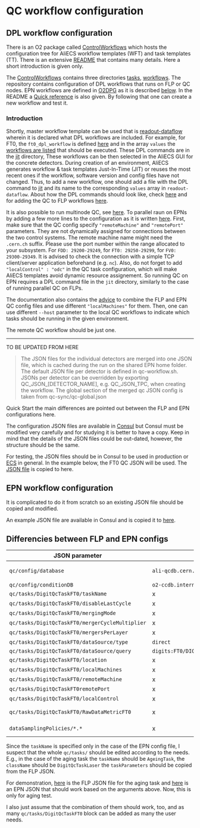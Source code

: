 # QC workflow configuration

## DPL workflow configuration

There is an O2 package called [ControlWorkflows](https://github.com/AliceO2Group/ControlWorkflows/tree/master) which hosts the
configuration tree for AliECS workflow templates (WFT) and task templates (TT). There is an extensive [README](https://github.com/AliceO2Group/ControlWorkflows/blob/master/README.md)
that contains many details. Here a short introduction is given only.

The [ControlWorkflows](https://github.com/AliceO2Group/ControlWorkflows/tree/master) contains three directories
[tasks](https://github.com/AliceO2Group/ControlWorkflows/tree/master/tasks), 
[workflows](https://github.com/AliceO2Group/ControlWorkflows/tree/master/workflows).
The repository contains configuration of DPL workflows that runs on FLP or QC nodes. EPN workflows are defined
in [O2DPG](https://github.com/AliceO2Group/O2DPG/tree/master/DATA/production) as it is described
[below](https://github.com/AliceO2Group/ControlWorkflows/blob/master/README.md#introduction).
In the README a [Quick reference](https://github.com/AliceO2Group/ControlWorkflows/blob/master/README.md#quick-reference) is also
given. By following that one can create a new workflow and test it.

### Introduction

Shortly, master workflow template can be used that is [readout-dataflow](https://github.com/AliceO2Group/ControlWorkflows/blob/master/workflows/readout-dataflow.yaml)
wherein it is declared what DPL workflows are included. For example, for FT0, the ```ft0_dpl_workflow``` is defined [here](https://github.com/AliceO2Group/ControlWorkflows/blob/master/workflows/readout-dataflow.yaml#L278)
and in the array ```values``` the [workflows are listed](https://github.com/AliceO2Group/ControlWorkflows/blob/master/workflows/readout-dataflow.yaml#L278)
that should be executed. These DPL commands are in the [jit](https://github.com/AliceO2Group/ControlWorkflows/tree/master/jit) directory,
These workflows can be then selected in the AliECS GUI for the concrete detectors. During creation of an environment, 
AliECS generates workflow & task templates Just-In-Time (JIT) or reuses the most recent ones if the workflow, software 
version and config files have not changed. Thus, to add a new workflow, one should add a file with the DPL command to 
[jit](https://github.com/AliceO2Group/ControlWorkflows/tree/master/jit) and its name to the corresponding ```values```
array in ```readout-dataflow```. About how the DPL commands should look like, check [here](https://github.com/AliceO2Group/ControlWorkflows/blob/master/README.md#flp-workflows)
and for adding the QC to FLP workflows [here](https://github.com/AliceO2Group/ControlWorkflows/blob/master/README.md#adding-qc-to-flp-workflows).


It is also possible to run multinode QC, see [here](https://github.com/AliceO2Group/ControlWorkflows/blob/master/README.md#adding-multinode-qc-to-flps).
To parallel raun on EPNs by adding a few more lines to the configuration as it is written [here](https://github.com/AliceO2Group/ControlWorkflows/blob/master/README.md#adding-multinode-qc-to-flps).
First, make sure that the QC config specify ```"remoteMachine"``` and ```"remotePort"``` parameters. They are not dynamically
assigned for connections between the two control systems. The remote machine name might need the ```.cern.ch``` suffix.
Please use the port number within the range allocated to your subsystem. For ```FDD: 29200-29249```, for ```FT0: 29250-29299```,
for ```FV0: 29300-29349```. It is advised to check the connection with a simple TCP client/server application beforehand
(e.g. ```nc```). Also, do not forget to add ```"localControl" : "odc"``` in the QC task configuration, which will make AliECS
templates avoid dynamic resource assignement. So running QC on EPN requires a DPL command file in the ```jit``` directory, 
similarly to the case of running parallel QC on FLPs.

The documentation also contains the [advice](https://github.com/AliceO2Group/ControlWorkflows/blob/master/README.md#different-parallel-qc-running-on-flps-and-epns)
to combine the FLP and EPN QC config files and use different ```"localMachines"``` for them. Then, one can use different
```--host``` parameter to the local QC workflows to indicate which tasks should be running in the given environment.

The remote QC workflow should be just one.

----------------------------------------------------------------------------------------------------

TO BE UPDATED FROM HERE

>The JSON files for the individual detectors are merged into one JSON file, which is cached during the run on the shared EPN home
>folder. The default JSON file per detector is defined in qc-workflow.sh. JSONs per detector can be overridden by exporting 
>QC_JSON_[DETECTOR_NAME], e.g. QC_JSON_TPC, when creating the workflow. The global section of the merged qc JSON config is taken
>from qc-sync/qc-global.json

Quick Start the main differences are pointed out between the FLP and EPN configurations here.

The configuration JSON files are available in [Consul](https://ali-consul-ui.cern.ch/ui/alice-o2-cluster/kv/o2/components/qc/ANY/any/)
 but Consul must be modified very carefully and for studying it is better to have a copy. Keep in mind that the 
 details of the JSON files could be out-dated, however, the structure should be the same.

For testing, the JSON files should be in Consul to be used in production or [ECS](https://ali-ecs.cern.ch/) in general.
In the example below, the FT0 QC JSON will be used. The [JSON file](https://github.com/sandor-lokos/QC_doc/blob/master/ft0-digits-qc-alio2-cr1-flp200.json)
is copied to here.

## EPN workflow configuration

It is complicated to do it from scratch so an existing JSON file should be copied and modified.

An example JSON file are available in Consul and is copied it to [here](https://github.com/sandor-lokos/QC_doc/blob/master/ft0-digits-qc-epn.json).

## Differencies between FLP and EPN configs

| JSON parameter | FLP config | EPN config |
| -------------  | ------------- | ------------- |
| ```qc/config/database```   | ```ali-qcdb.cern.ch:8083```  | ```qcdb.cern.ch:8083https://github.com/sandor-lokos/QC_doc/blob/master/ft0-ageing-alio2-cr1-flp200.json)```  | and [here]() is one that should work based on the arguments above. 
| ```qc/config/conditionDB```   | ```o2-ccdb.internal```  | ```qcdb.cern.ch:8083```  |
| ```qc/tasks/DigitQcTaskFT0/taskName```   |  x  | ```DigitQcTask```  |
| ```qc/tasks/DigitQcTaskFT0/disableLastCycle```   |  x  | ```true```  |
| ```qc/tasks/DigitQcTaskFT0/mergingMode```   |  x  | ```delta```  |
| ```qc/tasks/DigitQcTaskFT0/mergerCycleMultiplier```   |  x  | ```"1"```  |
| ```qc/tasks/DigitQcTaskFT0/mergersPerLayer```   |  x  | ```["3","1"]```  |
| ```qc/tasks/DigitQcTaskFT0/dataSource/type```   |  ```direct```  | ```dataSamplingPolicy``` (given in the JSON)  |
| ```qc/tasks/DigitQcTaskFT0/dataSource/query```   |  ```digits:FT0/DIGITSBC/0;channels:FT0/DIGITSCH/0```  | ```ft0-digits```  |
| ```qc/tasks/DigitQcTaskFT0/location```   |  x  | ```"epn", "localhost"```  |
| ```qc/tasks/DigitQcTaskFT0/localMachines```   |  x  | ```ft0-digits```  |
| ```qc/tasks/DigitQcTaskFT0/remoteMachine```   |  x  | ```alio2-cr1-qc01.cern.ch```  |
| ```qc/tasks/DigitQcTaskFT0remotePort```   |  x  | ```"29250"```  |
| ```qc/tasks/DigitQcTaskFT0/localControl```   |  x  | ```odc```  |
| ```qc/tasks/DigitQcTaskFT0/RawDataMetricFT0```   |  x  | complete block of settings that is missing from FLP JSON  |
| ```dataSamplingPolicies/*.*```   |  x  | independent block from qc that is referred in ```qc/tasks/DigitQcTaskFT0/dataSource/type```   |

Since the ```taskName``` is specified only in the case of the EPN config file, I suspect that the whole ```qc/tasks/``` should 
be edited according to the needs. E.g., in the case of the aging task the ```taskName``` should be ```AgeingTask```, the
```className``` should be ```DigitQcTaskLaser``` the ```taskParameters``` should be copied from the FLP JSON.

For demonstration, [here](https://github.com/sandor-lokos/QC_doc/blob/master/ft0-ageing-alio2-cr1-flp200.json) is the 
FLP JSON file for the aging task and [here](https://github.com/sandor-lokos/QC_doc/blob/master/ft0-digits-ageing-qc-epn.json)
is an EPN JSON that should work based on the arguments above. Now, this is only for aging test.

I also just assume that the combination of them should work, too, and as many ```qc/tasks/DigitQcTaskFT0``` block can be added
as many the user needs.